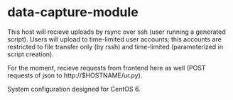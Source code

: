 # data-capture-module

This host will recieve uploads by rsync over ssh (user running a generated script).  Users will upload to time-limited user accounts; this accounts are restricted to file transfer only (by rssh) and time-limited (parameterized in script creation).

For the moment, recieve requests from frontend here as well (POST requests of json to http://$HOSTNAME/ur.py).

System configuration designed for CentOS 6.

